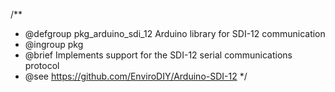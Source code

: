 /**
 * @defgroup pkg_arduino_sdi_12 Arduino library for SDI-12 communication
 * @ingroup  pkg
 * @brief    Implements support for the SDI-12 serial communications protocol
 * @see      https://github.com/EnviroDIY/Arduino-SDI-12
 */
